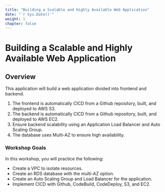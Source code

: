 ```yaml
---
title: "Building a Scalable and Highly Available Web Application"
date: "`r Sys.Date()`"
weight: 1
chapter: false
---
```


# Building a Scalable and Highly Available Web Application

## Overview

This application will build a web application divided into frontend and backend.
1. The frontend is automatically CICD from a Github repository, built, and deployed to AWS S3.
2. The backend is automatically CICD from a Github repository, built, and deployed to AWS EC2.
3. Ensure backend scalability using an Application Load Balancer and Auto Scaling Group.
4. The database uses Multi-AZ to ensure high availability.

### Workshop Goals

In this workshop, you will practice the following:
- Create a VPC to isolate resources.
- Create an RDS database with the multi-AZ option.
- Create an Auto Scaling Group and Load Balancer for the application.
- Implement CICD with Github, CodeBuild, CodeDeploy, S3, and EC2.

